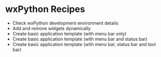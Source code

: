 # wxPython Recipes

* Check wxPython development environment details
* Add and remove widgets dynamically
* Create basic application template (with menu bar only)
* Create basic application template (with menu bar and status bar)
* Create basic application template (with menu bar, status bar and tool bar)

